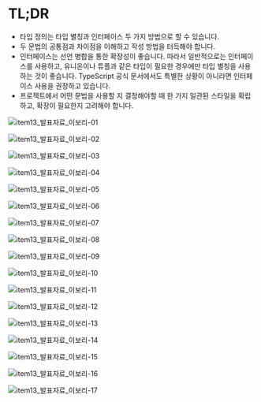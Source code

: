 # TL;DR
- 타입 정의는 타입 별칭과 인터페이스 두 가지 방법으로 할 수 있습니다.
- 두 문법의 공통점과 차이점을 이해하고 작성 방법을 터득해야 합니다.
- 인터페이스는 선언 병합을 통한 확장성이 좋습니다. 따라서 일반적으로는 인터페이스를 사용하고, 유니온이나 튜플과 같은 타입이 필요한 경우에만 타입 별칭을 사용하는 것이 좋습니다.
TypeScript 공식 문서에서도 특별한 상황이 아니라면 인터페이스 사용을 권장하고 있습니다.
- 프로젝트에서 어떤 문법을 사용할 지 결정해야할 때 한 가지 일관된 스타일을 확립하고, 확장이 필요한지 고려해야 합니다.

![item13_발표자료_이보리-01](https://user-images.githubusercontent.com/85009583/236598931-aac8a490-a82f-4f40-afab-f9fc4d050c68.jpg)

![item13_발표자료_이보리-02](https://user-images.githubusercontent.com/85009583/236598933-1799e6b1-1c1a-4a5d-b78e-7cc22c22128a.jpg)

![item13_발표자료_이보리-03](https://user-images.githubusercontent.com/85009583/236598935-6063191a-06e2-4221-bbd3-c0ade374ceb3.jpg)

![item13_발표자료_이보리-04](https://user-images.githubusercontent.com/85009583/236598936-e28cb272-f4d4-464e-a4f5-f9865a44d34f.jpg)

![item13_발표자료_이보리-05](https://user-images.githubusercontent.com/85009583/236598937-a38d541a-035c-4324-ad9c-d163e4ae9b4b.jpg)

![item13_발표자료_이보리-06](https://user-images.githubusercontent.com/85009583/236598938-46caa4f5-44fd-42cd-bf60-c6ab53b9bb03.jpg)

![item13_발표자료_이보리-07](https://user-images.githubusercontent.com/85009583/236598939-765e7c02-5bb7-40a9-b742-ffab58a2a692.jpg)

![item13_발표자료_이보리-08](https://user-images.githubusercontent.com/85009583/236598941-4a73b705-2ded-4e25-bd3d-15ebf306f76d.jpg)

![item13_발표자료_이보리-09](https://user-images.githubusercontent.com/85009583/236598942-5fb21f19-2046-4e83-874c-747575830983.jpg)

![item13_발표자료_이보리-10](https://user-images.githubusercontent.com/85009583/236598944-540a626d-3108-4489-89df-efd71cd25252.jpg)

![item13_발표자료_이보리-11](https://user-images.githubusercontent.com/85009583/236598946-a0663038-5176-4c38-947c-dbefd37f3378.jpg)

![item13_발표자료_이보리-12](https://user-images.githubusercontent.com/85009583/236598950-816f4df8-2e8d-4684-9c00-bf382759169e.jpg)

![item13_발표자료_이보리-13](https://user-images.githubusercontent.com/85009583/236598951-cc572057-7ed4-4369-957c-e753440af00b.jpg)

![item13_발표자료_이보리-14](https://user-images.githubusercontent.com/85009583/236598952-72b76b91-3c49-4827-a175-1b86700c820b.jpg)

![item13_발표자료_이보리-15](https://user-images.githubusercontent.com/85009583/236598953-c223e429-ef1b-4b98-bd55-021bb01bfc8c.jpg)

![item13_발표자료_이보리-16](https://user-images.githubusercontent.com/85009583/236598956-33ab625b-a7bb-4fab-95b8-6d3fe388f011.jpg)

![item13_발표자료_이보리-17](https://user-images.githubusercontent.com/85009583/236598958-9b2f7201-d6bb-46ee-afc0-304275621745.jpg)
